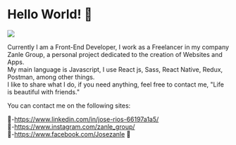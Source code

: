 <h1>Hello World! 👋</h1>
<img src="https://media.bitdegree.org/storage/media/images/2018/10/Top-10-Tips-To-Learn-JavaScript.jpg">

Currently I am a Front-End Developer, I work as a Freelancer in my company Zanle Group, a personal project dedicated to the creation of Websites and Apps.
<br/>
My main language is Javascript, I use React js, Sass, React Native, Redux, Postman, among other things.
<br/>
I like to share what I do, if you need anything, feel free to contact me, "Life is beautiful with friends."

You can contact me on the following sites:

👋-https://www.linkedin.com/in/jose-rios-66197a1a5/ <br/>
👋-https://www.instagram.com/zanle_group/ <br/>
👋-https://www.facebook.com/Josezanle

